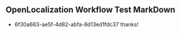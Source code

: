 ## OpenLocalization Workflow Test MarkDown
* 6f30a663-ae5f-4d82-abfa-8d13ed1fdc37 thanks!

<!--HONumber=Sep16_HO1-->


